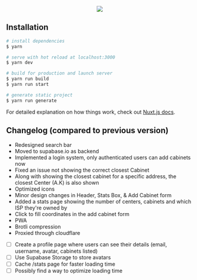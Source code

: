 <p align="center">
  <img src="https://i.imgur.com/Khor4Qb.png">
</p>

## Installation

```bash
# install dependencies
$ yarn

# serve with hot reload at localhost:3000
$ yarn dev

# build for production and launch server
$ yarn run build
$ yarn run start

# generate static project
$ yarn run generate
```

For detailed explanation on how things work, check out [Nuxt.js docs](https://nuxtjs.org).

## Changelog (compared to previous version)

- Redesigned search bar
- Moved to supabase.io as backend
- Implemented a login system, only authenticated users can add cabinets now
- Fixed an issue not showing the correct closest Cabinet
- Along with showing the closest cabinet for a specific address, the closest Center (A.K) is also shown
- Optimized icons
- Minor design changes in Header, Stats Box, & Add Cabinet form
- Added a stats page showing the number of centers, cabinets and which ISP they're owned by
- Click to fill coordinates in the add cabinet form
- PWA
- Brotli compression
- Proxied through cloudflare

- [ ] Create a profile page where users can see their details (email, username, avatar, cabinets listed)
- [ ] Use Supabase Storage to store avatars
- [ ] Cache /stats page for faster loading time
- [ ] Possibly find a way to optimize loading time
